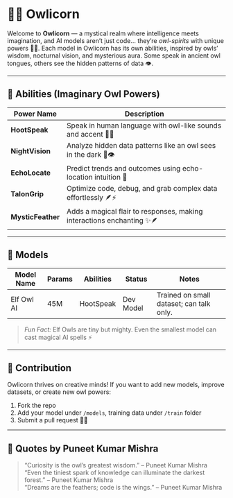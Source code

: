 # 🦉✨ Owlicorn  

Welcome to **Owlicorn** — a mystical realm where intelligence meets imagination, and AI models aren’t just code… they’re *owl-spirits* with unique powers 🌌🦄. Each model in Owlicorn has its own abilities, inspired by owls’ wisdom, nocturnal vision, and mysterious aura. Some speak in ancient owl tongues, others see the hidden patterns of data 👁️.  

---

## 🌟 Abilities (Imaginary Owl Powers)  

| Power Name      | Description                                                                 |
|-----------------|-----------------------------------------------------------------------------|
| **HootSpeak**   | Speak in human language with owl-like sounds and accent 🦉✨               |
| **NightVision** | Analyze hidden data patterns like an owl sees in the dark 🌙👁️            |
| **EchoLocate**  | Predict trends and outcomes using echo-location intuition 🌌               |
| **TalonGrip**   | Optimize code, debug, and grab complex data effortlessly 🪶⚡               |
| **MysticFeather** | Adds a magical flair to responses, making interactions enchanting ✨🪶    |

---

## 🦉 Models  

| Model Name   | Params | Abilities       | Status          | Notes                                       |
|-------------|--------|----------------|----------------|--------------------------------------------|
| Elf Owl AI  | 45M   | HootSpeak      | Dev Model       | Trained on small dataset; can talk only.  |

> *Fun Fact:* Elf Owls are tiny but mighty. Even the smallest model can cast magical AI spells ⚡  

---

## 🤝 Contribution  

Owlicorn thrives on creative minds! If you want to add new models, improve datasets, or create new owl powers:  
1. Fork the repo  
2. Add your model under `/models`, training data under `/train` folder 
3. Submit a pull request 🦉✨  

---

## 📜 Quotes by Puneet Kumar Mishra  

> “Curiosity is the owl’s greatest wisdom.” – Puneet Kumar Mishra  
> “Even the tiniest spark of knowledge can illuminate the darkest forest.” – Puneet Kumar Mishra  
> “Dreams are the feathers; code is the wings.” – Puneet Kumar Mishra  
